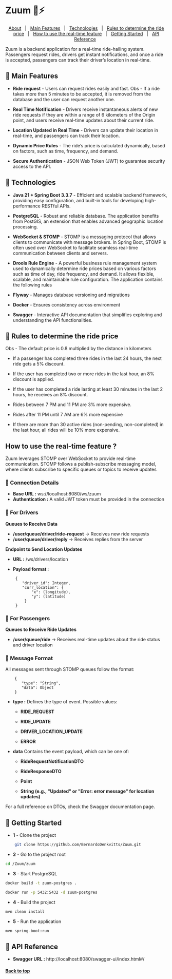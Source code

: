 # Zuum 🚗⚡

<p align="center">
  <a href="#about">About</a> &#xa0; | &#xa0;
  <a href="#🌟-main-features">Main Features</a> &#xa0; | &#xa0;
  <a href="#🚀-technologies">Technologies</a> &#xa0; | &#xa0;
  <a href="#📃-rules-to-determine-the-ride-price">Rules to determine the ride price</a> &#xa0; | &#xa0;
  <a href="#how-to-use-the-real-time-feature">How to use the real-time feature</a> &#xa0; | &#xa0;
  <a href="#🚩-getting-started">Getting Started</a> &#xa0; | &#xa0;
  <a href="#📖-api-reference">API Reference</a> &#xa0;
</p>

Zuum is a backend application for a real-time ride-hailing system. Passengers request rides, drivers get instant notifications, and once a ride is accepted, passengers can track their driver’s location in real-time.

## 🌟 Main Features

 - <b>Ride request</b> - Users can request rides easily and fast. Obs - If a ride takes more than 5 minutes to be accepted, it is removed from the database and the user can request another one.

 - <b>Real Time Notification</b> - Drivers receive instantaneous alerts of new ride requests if they are within a range of 6 kilometers of the Origin point, and users receive real-time updates about their current ride.
 
 - <b>Location Updated in Real Time</b> - Drivers can update their location in real-time, and passengers can track their location.
 
 - <b>Dynamic Price Rules</b> - The ride’s price is calculated dynamically, based on factors, such as time, frequency, and demand.
 
 - <b>Secure Authentication</b> - JSON Web Token (JWT) to guarantee security access to the API.

## 🚀 Technologies

- <b>Java 21 + Spring Boot 3.3.7</b> - Efficient and scalable backend framework, providing easy configuration, and built-in tools for developing high-performance RESTful APIs. 

- <b>PostgreSQL</b> - Robust and reliable database. The application benefits from PostGIS, an extension that enables advanced geographic location processing.

- <b>WebSocket & STOMP</b> - STOMP is a messaging protocol that allows clients to communicate with message brokers. In Spring Boot, STOMP is often used over WebSocket to facilitate seamless real-time communication between clients and servers. 

- <b>Drools Rule Engine</b> - A powerful business rule management system used to dynamically determine ride prices based on various factors such as time of day, ride frequency, and demand. It allows flexible, scalable, and maintainable rule configuration. The application contains the following rules

- <b>Flyway</b> - Manages database versioning and migrations

- <b>Docker</b> - Ensures consistency across environment

- <b>Swagger</b> - Interactive API documentation that simplifies exploring and understanding the API functionalities.

## 📃 Rules to determine the ride price
Obs - The default price is 0.8 multiplied by the distance in kilometers

- If a passenger has completed three rides in the last 24 hours, the next ride gets a 5% discount.

-	If the user has completed two or more rides in the last hour, an 8% discount is applied.

-	If the user has completed a ride lasting at least 30 minutes in the last 2 hours, he receives an 8% discount.

-	Rides between 7 PM and 11 PM are 3% more expensive.

-	Rides after 11 PM until 7 AM are 6% more expensive

-	If there are more than 30 active rides (non-pending, non-completed) in the last hour, all rides will be 10% more expensive.

## How to use the real-time feature ?
Zuum leverages STOMP over WebSocket to provide real-time communication. STOMP follows a publish-subscribe messaging model, where clients subscribe to specific queues or topics to receive updates

### 📡 Connection Details
-  <b>Base URL :</b> ws://localhost:8080/ws/zuum
-  <b>Authentication :</b> A valid JWT token must be provided in the connection

### 🚗 For Drivers
<b>Queues to Receive Data</b>

-  <b>/user/queue/driver/ride-request</b> → Receives new ride requests
-  <b>/user/queue/driver/reply</b> → Receives replies from the server

<b>Endpoint to Send Location Updates</b>

-  <b>URL :</b> /ws/drivers/location
-  <b>Payload format :</b>
    
        {
           "driver_id": Integer,
           "curr_location": {
               "x": (longitude),
               "y": (latitude)
            }
        }

### 🚗 For Passengers
<b>Queues to Receive Ride Updates</b>

-  <b>/user/queue/ride</b> → Receives real-time updates about the ride status and driver location


### 📌 Message Format
All messages sent through STOMP queues follow the format:

        {
           "type": "String",
           "data": Object
        }

-  <b>type :</b> Defines the type of event. Possible values:
    -  <b>RIDE_REQUEST</b>

    -  <b>RIDE_UPDATE</b>

    -  <b>DRIVER_LOCATION_UPDATE</b>

    -  <b>ERROR</b>

-  <b>data</b> Contains the event payload, which can be one of:
    -  <b>RideRequestNotificationDTO</b>

    -  <b>RideResponseDTO</b>

    -  <b>Point </b>

    -  <b>String (e.g., "Updated" or "Error: error message" for location updates)</b>

For a full reference on DTOs, check the Swagger documentation page.

## 🚩 Getting Started

- <b>1</b> - Clone the project

```bash
    git clone https://github.com/BernardoDenkvitts/Zuum.git
```

- <b>2</b> - Go to the project root

```bash
cd /Zuum/zuum
```

- <b>3</b> - Start PostgreSQL

```bash
docker build -t zuum-postgres .
```

```bash
docker run -p 5432:5432 -d zuum-postgres
```

- <b>4</b> - Build the project

```bash
mvn clean install
```

- <b>5</b> - Run the application

```bash
mvn spring-boot:run
```

## 📖 API Reference
-  <b>Swagger URL :</b> http://localhost:8080/swagger-ui/index.html#/


#### <a href="#top">Back to top</a>
